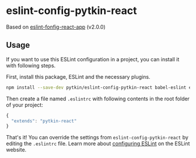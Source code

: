 # eslint-config-pytkin-react

Based on [eslint-fonfig-react-app](https://github.com/facebookincubator/create-react-app/blob/master/packages/eslint-config-react-app/README.md) (v2.0.0)

## Usage

If you want to use this ESLint configuration in a project, you can install it with following steps.

First, install this package, ESLint and the necessary plugins.

  ```sh
  npm install --save-dev pytkin/eslint-config-pytkin-react babel-eslint eslint eslint-plugin-flowtype eslint-plugin-import eslint-plugin-react
  ```

Then create a file named `.eslintrc` with following contents in the root folder of your project:

  ```js
  {
    "extends": "pytkin-react"
  }
  ```

  That's it! You can override the settings from `eslint-config-pytkin-react` by editing the `.eslintrc` file. Learn more about [configuring ESLint](http://eslint.org/docs/user-guide/configuring) on the ESLint website.
